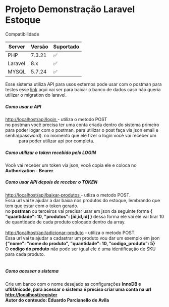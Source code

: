 <h1>Projeto Demonstração Laravel Estoque</h1>

Compatibilidade

|Server | Versão | Suportado |
| ------- | ------------------ | ------|
| PHP   | 7.3.21 | :white_check_mark: |
| Laravel   | 8.x |:white_check_mark: |
| MYSQL  | 5.7.24 |:white_check_mark: |


Esse sistema utiliza API para usos externos pode usar com o postman para testes esse
<a href="#">link</a> aqui vai ser para baixar o banco de dados caso não queria utilizar o migration do laravel.

<h5>Como usar a API</h5>
<a href="#">http://localhost/api/login </a> - utiliza o metodo POST<br>
no postman você precisa ter uma conta criada dentro do sistema primeiro para
poder logar com o postman, para utilizar o post faça via json email e senha(password).
no momento que ele fizer o login você vai receber um <b style="color: #fff">token</b> para poder utilizar api por completa.

<h5>Como utilizar o token recebido pelo LOGIN</h5>
Você vai receber um token via json, você copia ele e coloca no <b>Authorization - Bearer</b>.

<h5>Como usar API depois de receber o TOKEN</h5>
<a href="#">http://localhost/api/baixar-produtos </a> - utliza o metodo POST. <br>
Essa url vai te ajudar a dar baixa nos produtos do estoque, lembrando que tem que estar com o token gerado.<br>
no <b>postman</b> ou terceiros vai precisar usar em json da seguinte forma <b>{ "quantidade": 10, "produtos": [id,id,id] } </b> 
dessa forma ele vai ele vai tirar 10 de quantidade de cada produto colocado dentro da array.<br>
<br>
<a href="#">http://localhost/api/adicionar-produto</a> - utiliza o metodo POST.<br>
Essa url vai te ajudar a cadastrar um produto vou dar um exemplo em json 
<b> {"nome": "nome do produto", "quantidade": 10, "codigo_produto": 5}</b><br>
O <b>codigo do produto</b> não pode ser igual ele é uma identificação de SKU para cada produto.
<br><br>

<h5>Como acessar o sistema</h5>
Crie um banco com o nome desejado as configurações <b>InnoDB e uf8Unicode<b/>,
para acessar o sistema é preciso criar uma conta na url <a href="#">http://localhost/register </a>

<br>
Autor do conteudo: Eduardo Parcianello de Avila


